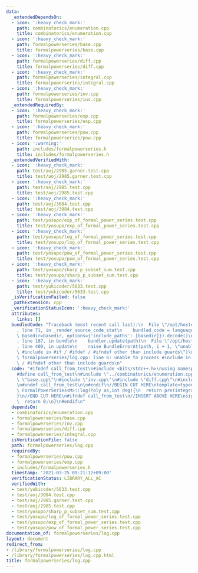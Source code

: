 ```yaml
---
data:
  _extendedDependsOn:
  - icon: ':heavy_check_mark:'
    path: combinatorics/enumeration.cpp
    title: combinatorics/enumeration.cpp
  - icon: ':heavy_check_mark:'
    path: formalpowerseries/base.cpp
    title: formalpowerseries/base.cpp
  - icon: ':heavy_check_mark:'
    path: formalpowerseries/diff.cpp
    title: formalpowerseries/diff.cpp
  - icon: ':heavy_check_mark:'
    path: formalpowerseries/integral.cpp
    title: formalpowerseries/integral.cpp
  - icon: ':heavy_check_mark:'
    path: formalpowerseries/inv.cpp
    title: formalpowerseries/inv.cpp
  _extendedRequiredBy:
  - icon: ':heavy_check_mark:'
    path: formalpowerseries/exp.cpp
    title: formalpowerseries/exp.cpp
  - icon: ':heavy_check_mark:'
    path: formalpowerseries/pow.cpp
    title: formalpowerseries/pow.cpp
  - icon: ':warning:'
    path: includes/formalpowerseries.h
    title: includes/formalpowerseries.h
  _extendedVerifiedWith:
  - icon: ':heavy_check_mark:'
    path: test/aoj/2985.garner.test.cpp
    title: test/aoj/2985.garner.test.cpp
  - icon: ':heavy_check_mark:'
    path: test/aoj/2985.test.cpp
    title: test/aoj/2985.test.cpp
  - icon: ':heavy_check_mark:'
    path: test/aoj/3084.test.cpp
    title: test/aoj/3084.test.cpp
  - icon: ':heavy_check_mark:'
    path: test/yosupo/exp_of_formal_power_series.test.cpp
    title: test/yosupo/exp_of_formal_power_series.test.cpp
  - icon: ':heavy_check_mark:'
    path: test/yosupo/log_of_formal_power_series.test.cpp
    title: test/yosupo/log_of_formal_power_series.test.cpp
  - icon: ':heavy_check_mark:'
    path: test/yosupo/pow_of_formal_power_series.test.cpp
    title: test/yosupo/pow_of_formal_power_series.test.cpp
  - icon: ':heavy_check_mark:'
    path: test/yosupo/sharp_p_subset_sum.test.cpp
    title: test/yosupo/sharp_p_subset_sum.test.cpp
  - icon: ':heavy_check_mark:'
    path: test/yukicoder/5633.test.cpp
    title: test/yukicoder/5633.test.cpp
  _isVerificationFailed: false
  _pathExtension: cpp
  _verificationStatusIcon: ':heavy_check_mark:'
  attributes:
    links: []
  bundledCode: "Traceback (most recent call last):\n  File \"/opt/hostedtoolcache/Python/3.10.0/x64/lib/python3.10/site-packages/onlinejudge_verify/documentation/build.py\"\
    , line 71, in _render_source_code_stat\n    bundled_code = language.bundle(stat.path,\
    \ basedir=basedir, options={'include_paths': [basedir]}).decode()\n  File \"/opt/hostedtoolcache/Python/3.10.0/x64/lib/python3.10/site-packages/onlinejudge_verify/languages/cplusplus.py\"\
    , line 187, in bundle\n    bundler.update(path)\n  File \"/opt/hostedtoolcache/Python/3.10.0/x64/lib/python3.10/site-packages/onlinejudge_verify/languages/cplusplus_bundle.py\"\
    , line 400, in update\n    raise BundleErrorAt(path, i + 1, \"unable to process\
    \ #include in #if / #ifdef / #ifndef other than include guards\")\nonlinejudge_verify.languages.cplusplus_bundle.BundleErrorAt:\
    \ formalpowerseries/log.cpp: line 6: unable to process #include in #if / #ifdef\
    \ / #ifndef other than include guards\n"
  code: "#ifndef call_from_test\n#include <bits/stdc++.h>\nusing namespace std;\n\n\
    #define call_from_test\n#include \"../combinatorics/enumeration.cpp\"\n#include\
    \ \"base.cpp\"\n#include \"inv.cpp\"\n#include \"diff.cpp\"\n#include \"integral.cpp\"\
    \n#undef call_from_test\n\n#endif\n//BEGIN CUT HERE\ntemplate<typename M>\nvector<M>\
    \ FormalPowerSeries<M>::log(Poly as,int deg){\n  return pre(integral(mul(diff(as),inv(as,deg))),deg);\n\
    }\n//END CUT HERE\n#ifndef call_from_test\n//INSERT ABOVE HERE\nsigned main(){\n\
    \  return 0;\n}\n#endif\n"
  dependsOn:
  - combinatorics/enumeration.cpp
  - formalpowerseries/base.cpp
  - formalpowerseries/inv.cpp
  - formalpowerseries/diff.cpp
  - formalpowerseries/integral.cpp
  isVerificationFile: false
  path: formalpowerseries/log.cpp
  requiredBy:
  - formalpowerseries/pow.cpp
  - formalpowerseries/exp.cpp
  - includes/formalpowerseries.h
  timestamp: '2021-03-25 09:21:12+09:00'
  verificationStatus: LIBRARY_ALL_AC
  verifiedWith:
  - test/yukicoder/5633.test.cpp
  - test/aoj/3084.test.cpp
  - test/aoj/2985.garner.test.cpp
  - test/aoj/2985.test.cpp
  - test/yosupo/sharp_p_subset_sum.test.cpp
  - test/yosupo/log_of_formal_power_series.test.cpp
  - test/yosupo/exp_of_formal_power_series.test.cpp
  - test/yosupo/pow_of_formal_power_series.test.cpp
documentation_of: formalpowerseries/log.cpp
layout: document
redirect_from:
- /library/formalpowerseries/log.cpp
- /library/formalpowerseries/log.cpp.html
title: formalpowerseries/log.cpp
---
```

